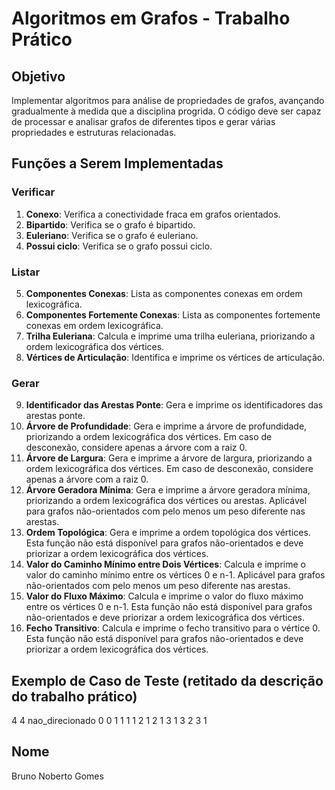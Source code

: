 # Algoritmos em Grafos - Trabalho Prático

## Objetivo
Implementar algoritmos para análise de propriedades de grafos, avançando gradualmente à medida que a disciplina progrida. O código deve ser capaz de processar e analisar grafos de diferentes tipos e gerar várias propriedades e estruturas relacionadas.

## Funções a Serem Implementadas

### Verificar
1. **Conexo**: Verifica a conectividade fraca em grafos orientados.
2. **Bipartido**: Verifica se o grafo é bipartido.
3. **Euleriano**: Verifica se o grafo é euleriano.
4. **Possui ciclo**: Verifica se o grafo possui ciclo.

### Listar
5. **Componentes Conexas**: Lista as componentes conexas em ordem lexicográfica.
6. **Componentes Fortemente Conexas**: Lista as componentes fortemente conexas em ordem lexicográfica.
7. **Trilha Euleriana**: Calcula e imprime uma trilha euleriana, priorizando a ordem lexicográfica dos vértices.
8. **Vértices de Articulação**: Identifica e imprime os vértices de articulação.

### Gerar
9. **Identificador das Arestas Ponte**: Gera e imprime os identificadores das arestas ponte.
10. **Árvore de Profundidade**: Gera e imprime a árvore de profundidade, priorizando a ordem lexicográfica dos vértices. Em caso de desconexão, considere apenas a árvore com a raiz 0.
11. **Árvore de Largura**: Gera e imprime a árvore de largura, priorizando a ordem lexicográfica dos vértices. Em caso de desconexão, considere apenas a árvore com a raiz 0.
12. **Árvore Geradora Mínima**: Gera e imprime a árvore geradora mínima, priorizando a ordem lexicográfica dos vértices ou arestas. Aplicável para grafos não-orientados com pelo menos um peso diferente nas arestas.
13. **Ordem Topológica**: Gera e imprime a ordem topológica dos vértices. Esta função não está disponível para grafos não-orientados e deve priorizar a ordem lexicográfica dos vértices.
14. **Valor do Caminho Mínimo entre Dois Vértices**: Calcula e imprime o valor do caminho mínimo entre os vértices 0 e n-1. Aplicável para grafos não-orientados com pelo menos um peso diferente nas arestas.
15. **Valor do Fluxo Máximo**: Calcula e imprime o valor do fluxo máximo entre os vértices 0 e n-1. Esta função não está disponível para grafos não-orientados e deve priorizar a ordem lexicográfica dos vértices.
16. **Fecho Transitivo**: Calcula e imprime o fecho transitivo para o vértice 0. Esta função não está disponível para grafos não-orientados e deve priorizar a ordem lexicográfica dos vértices.

## Exemplo de Caso de Teste (retitado da descrição do trabalho prático)

4 4
nao_direcionado
0 0 1 1
1 1 2 1
2 1 3 1
3 2 3 1


## Nome
Bruno Noberto Gomes
